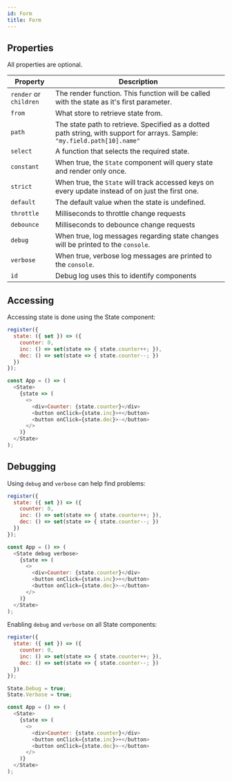 ```yaml
---
id: Form
title: Form
---
```


## Properties

All properties are optional.

|Property|Description|
|---|---|
|`render` or `children` | The render function.  This function will be called with the state as it's first parameter.|
|`from`|What store to retrieve state from.|
|`path`|The state path to retrieve.  Specified as a dotted path string, with support for arrays.  Sample: `"my.field.path[10].name"`|
|`select`|A function that selects the required state.|
|`constant`| When true, the `State` component will query state and render only once.|
|`strict`| When true, the `State` will track accessed keys on every update instead of on just the first one.|
|`default`|The default value when the state is undefined.|
|`throttle`|Milliseconds to throttle change requests|
|`debounce`|Milliseconds to debounce change requests|
|`debug`|When true, log messages regarding state changes will be printed to the `console`.|
|`verbose`|When true, verbose log messages are printed to the `console`.|
|`id`|Debug log uses this to identify components|

## Accessing

Accessing state is done using the State component:

```JavaScript
register({
  state: ({ set }) => ({
    counter: 0,
    inc: () => set(state => { state.counter++; }),
    dec: () => set(state => { state.counter--; })
  })
});

const App = () => (
  <State>
    {state => (
      <>
        <div>Counter: {state.counter}</div>
        <button onClick={state.inc}>+</button>
        <button onClick={state.dec}>-</button>
      </>
    )}
  </State>
);
```

## Debugging

Using `debug` and `verbose` can help find problems:
```JavaScript
register({
  state: ({ set }) => ({
    counter: 0,
    inc: () => set(state => { state.counter++; }),
    dec: () => set(state => { state.counter--; })
  })
});

const App = () => (
  <State debug verbose>
    {state => (
      <>
        <div>Counter: {state.counter}</div>
        <button onClick={state.inc}>+</button>
        <button onClick={state.dec}>-</button>
      </>
    )}
  </State>
);
```

Enabling `debug` and `verbose` on all State components:

```JavaScript
register({
  state: ({ set }) => ({
    counter: 0,
    inc: () => set(state => { state.counter++; }),
    dec: () => set(state => { state.counter--; })
  })
});

State.Debug = true;
State.Verbose = true;

const App = () => (
  <State>
    {state => (
      <>
        <div>Counter: {state.counter}</div>
        <button onClick={state.inc}>+</button>
        <button onClick={state.dec}>-</button>
      </>
    )}
  </State>
);
```

